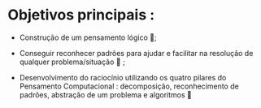 # Objetivos principais :

- Construção de um pensamento lógico :thinking:;

-  Conseguir reconhecer  padrões para ajudar e facilitar na resolução de qualquer problema/situação :diamond_shape_with_a_dot_inside: ;
-  Desenvolvimento do raciocínio utilizando os  quatro pilares do Pensamento Computacional : decomposição, reconhecimento de padrões, abstração de um problema e algoritmos :robot: